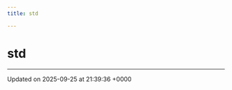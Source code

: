 ```yaml
---
title: std

---
```


# std








-------------------------------

Updated on 2025-09-25 at 21:39:36 +0000